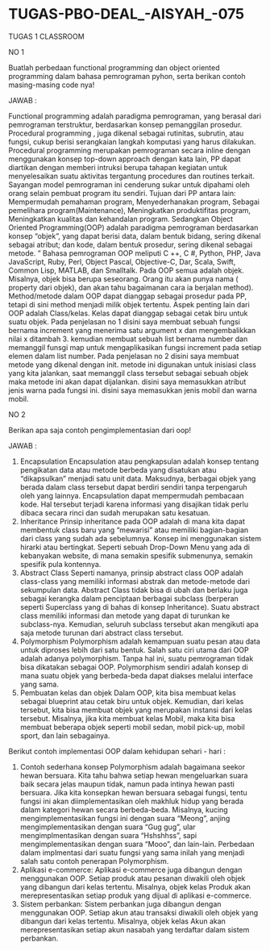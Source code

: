 # TUGAS-PBO-DEAL_-AISYAH_-075
TUGAS 1 CLASSROOM

NO 1

Buatlah perbedaan functional programming dan object oriented programming dalam bahasa pemrograman pyhon, serta berikan contoh masing-masing code nya!

JAWAB :

Functional programming adalah paradigma pemrograman, yang berasal dari pemrograman terstruktur, berdasarkan konsep pemanggilan prosedur. Procedural programming , juga dikenal sebagai rutinitas, subrutin, atau fungsi, cukup berisi serangkaian langkah komputasi yang harus dilakukan. Procedural programming merupakan pemrograman secara inline dengan menggunakan konsep top-down approach dengan kata lain, PP dapat diartikan dengan memberi intruksi berupa tahapan kegiatan untuk menyelesaikan suatu aktivitas tergantung procedures dan routines terkait. Sayangan model pemrograman ini cenderung sukar untuk dipahami oleh orang selain pembuat program itu sendiri. Tujuan dari PP antara lain: Mempermudah pemahaman program, Menyederhanakan program, Sebagai pemelihara program(Maintenance), Meningkatkan produktifitas program, Meningkatkan kualitas dan kehandalan program.
Sedangkan Object Oriented Programming(OOP) adalah paradigma pemrograman berdasarkan konsep “objek”, yang dapat berisi data, dalam bentuk bidang, sering dikenal sebagai atribut; dan kode, dalam bentuk prosedur, sering dikenal sebagai metode. ” Bahasa pemrograman OOP meliputi C ++, C #, Python, PHP, Java JavaScript, Ruby, Perl, Object Pascal, Objective-C, Dar, Scala, Swift, Common Lisp, MATLAB, dan Smalltalk. Pada OOP semua adalah objek. Misalnya, objek bisa berupa seseorang. Orang itu akan punya nama ( property dari objek), dan akan tahu bagaimanan cara ia berjalan method). Method/metode dalam OOP dapat dianggap sebagai prosedur pada PP, tetapi di sini method menjadi milik objek tertentu. Aspek penting lain dari OOP adalah Class/kelas. Kelas dapat dianggap sebagai cetak biru untuk suatu objek.
Pada penjelasan no 1 disini saya membuat sebuah fungsi bernama increment yang menerima satu argument x dan mengembalikkan nilai x ditambah 3. kemudian membuat sebuah list bernama number dan memanggil funsgi map untuk mengaplikasikan fungsi increment pada setiap elemen dalam list number. 
Pada penjelasan no 2 disini saya membuat metode yang dikenal dengan init. metode ini digunakan untuk inisiasi class yang kita jalankan, saat memanggil class tersebut sebagai sebuah objek maka metode ini akan dapat dijalankan. disini saya memasukkan atribut jenis warna pada fungsi ini. disini saya memasukkan jenis mobil dan warna mobil. 

NO 2

Berikan apa saja contoh pengimplementasian dari oop!

JAWAB :

1. Encapsulation
Encapsulation atau pengkapsulan adalah konsep tentang pengikatan data atau metode berbeda yang disatukan atau “dikapsulkan” menjadi satu unit data. Maksudnya, berbagai objek yang berada dalam class tersebut dapat berdiri sendiri tanpa terpengaruh oleh yang lainnya. Encapsulation dapat mempermudah pembacaan kode. Hal tersebut terjadi karena informasi yang disajikan tidak perlu dibaca secara rinci dan sudah merupakan satu kesatuan.
2. Inheritance
Prinsip inheritance pada OOP adalah di mana kita dapat membentuk class baru yang “mewarisi” atau memiliki bagian-bagian dari class yang sudah ada sebelumnya. Konsep ini menggunakan sistem hirarki atau bertingkat. Seperti sebuah Drop-Down Menu yang ada di kebanyakan website, di mana semakin spesifik submenunya, semakin spesifik pula kontennya.
3. Abstract Class
Seperti namanya, prinsip abstract class OOP adalah class-class yang memiliki informasi abstrak dan metode-metode dari sekumpulan data. Abstract Class tidak bisa di ubah dan  berlaku juga sebagai kerangka dalam penciptaan berbagai subclass (berperan seperti Superclass yang di bahas di konsep Inheritance). Suatu abstract class memiliki informasi dan metode yang dapat di turunkan ke subclass-nya. Kemudian, seluruh subclass tersebut akan mengikuti apa saja metode turunan dari abstract class tersebut.
4. Polymorphism
Polymorphism adalah kemampuan suatu pesan atau data untuk diproses lebih dari satu bentuk. Salah satu ciri utama dari OOP adalah adanya polymorphism. Tanpa hal ini, suatu pemrograman tidak bisa dikatakan sebagai OOP. Polymorphism sendiri adalah konsep di mana suatu objek yang berbeda-beda dapat diakses melalui interface yang sama.
5. Pembuatan kelas dan objek
Dalam OOP, kita bisa membuat kelas sebagai blueprint atau cetak biru untuk objek. Kemudian, dari kelas tersebut, kita bisa membuat objek yang merupakan instansi dari kelas tersebut. Misalnya, jika kita membuat kelas Mobil, maka kita bisa membuat beberapa objek seperti mobil sedan, mobil pick-up, mobil sport, dan lain sebagainya.

Berikut contoh implementasi OOP dalam kehidupan sehari - hari :
1. Contoh sederhana konsep Polymorphism adalah bagaimana seekor hewan bersuara. Kita tahu bahwa setiap hewan mengeluarkan suara baik secara jelas maupun tidak, namun pada intinya hewan pasti bersuara. Jika kita konsepkan hewan bersuara sebagai fungsi, tentu fungsi ini akan diimplementasikan oleh makhluk hidup yang berada dalam kategori hewan secara berbeda-beda. Misalnya, kucing mengimplementasikan fungsi ini dengan suara “Meong”, anjing mengimplementasikan dengan suara “Gug gug”, ular mengimplmentasikan dengan suara “Hshshhss”, sapi mengimplementasikan dengan suara “Mooo”, dan lain-lain. Perbedaan dalam implmentasi dari suatu fungsi yang sama inilah yang menjadi salah satu contoh penerapan Polymorphism.
2. Aplikasi e-commerce: Aplikasi e-commerce juga dibangun dengan menggunakan OOP. Setiap produk atau pesanan diwakili oleh objek yang dibangun dari kelas tertentu. Misalnya, objek kelas Produk akan merepresentasikan setiap produk yang dijual di aplikasi e-commerce.
3. Sistem perbankan: Sistem perbankan juga dibangun dengan menggunakan OOP. Setiap akun atau transaksi diwakili oleh objek yang dibangun dari kelas tertentu. Misalnya, objek kelas Akun akan merepresentasikan setiap akun nasabah yang terdaftar dalam sistem perbankan.
